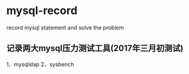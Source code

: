 # mysql-record
record mysql statement and solve the problem
## 记录两大mysql压力测试工具(2017年三月初测试)
   1、mysqlslap
   2、sysbench
